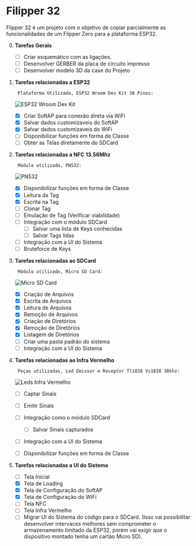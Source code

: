 # Filipper 32

Flipper 32 é um projeto com o objetivo de copiar parcialmente as funcionalidades de um Flipper Zero para a plataforma ESP32. 

0. **Tarefas Gerais**
   
   - [ ] Criar esquemático com as ligações.
   - [ ] Desenvolver GERBER da placa de circuito impresso
   - [ ] Desenvolver modelo 3D da case do Projeto

1. **Tarefas relacionadas a ESP32**

        Plataforma Utilizada, ESP32 Wroom Dev Kit 38 Pinos:

     ![ESP32 Wroom Dev Kit](https://http2.mlstatic.com/D_NQ_NP_923346-MLB43359398569_092020-O.jpg)

   - [x] Criar SoftAP para conexão direta via WiFi
   - [x] Salvar dados customizaveis do SoftAP
   - [x] Salvar dados customizaveis do WiFi
   - [ ] Disponibilizar funções em forma de Classe
   - [ ] Obter as Telas diretamente do SDCard

2. **Tarefas relacionadas a NFC 13.56Mhz**

        Módulo utilizado, PN532: 

     ![PN532](https://soldered.com/productdata/2023/01/dsc_5091_1-1024x683-1.jpg)

   - [x] Disponibilizar funções em forma de Classe
   - [x] Leitura da Tag
   - [x] Escrita na Tag
   - [ ] Clonar Tag
   - [ ] Emulação de Tag (Verificar viabilidade)
   - [ ] Integração com o módulo SDCard
     - [ ] Salvar uma lista de Keys conhecidas
     - [ ] Salvar Tags lidas
   - [ ] Integração com a UI do Sistema
   - [ ] Bruteforce de Keys

3. **Tarefas relacionadas ao SDCard**

        Módulo utilizado, Micro SD Card: 

     ![Micro SD Card](https://www.institutodigital.com.br/wp-content/uploads/2020/08/modulo-leitor-cartao-micro-sd-3.jpg)

   - [x] Criação de Arquivos
   - [x] Escrita de Arquivos
   - [x] Leitura de Arquivos
   - [x] Remoção de Arquivos
   - [x] Criação de Diretórios
   - [x] Remoção de Diretórios
   - [x] Listagem de Diretórios
   - [ ] Criar uma pasta padrão do sistema
   - [ ] Integração com a UI do Sistema
   
4. **Tarefas relacionadas ao Infra Vermelho**

        Peças utilizadas, Led Emissor e Receptor Tl1838 Vs1838 38khz: 

     ![Leds Infra Vermelho](https://cf.shopee.com.br/file/9df3b03281de181d8d3c050fa51ba083)

   - [ ] Captar Sinais
   - [ ] Emitir Sinais
   - [ ] Integração como o módulo SDCard
     - [ ] Salvar Sinais capturados
   - [ ] Integração com a UI do Sistema
   - [ ] Disponibilizar funções em forma de Classe
  
  
5. **Tarefas relacionadas a UI do Sistema**
   - [ ] Tela Inicial
   - [x] Tela de Loading
   - [x] Tela de Configuração do SoftAP
   - [x] Tela de Configuração do WiFi
   - [ ] Tela NFC
   - [ ] Tela Infra Vermelho
   - [ ] Migrar UI do Sistema do código para o SDCard. (Isso vai possibilitar desenvolver intervaces melhores sem comprometer o armazenamento limitado da ESP32, porém vai exigir que o dispositivo montado tenha um cartão Micro SD).